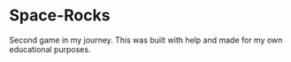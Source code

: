 # Space-Rocks
Second game in my journey. This was built with help and made for my own educational purposes.
